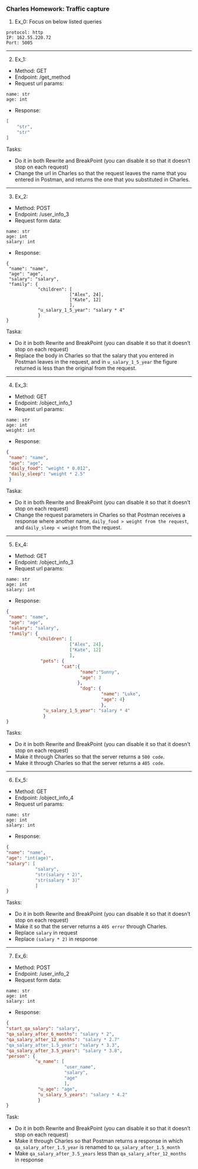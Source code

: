 ### Charles Homework: Traffic capture
1. Ex_0: Focus on below listed queries
```
protocol: http
IP: 162.55.220.72
Port: 5005
```
----------------
2. Ex_1:
+ Method: GET
+ Endpoint: /get_method
+ Request url params:
```
name: str
age: int
```
+ Response:
``` json
[
    "str",
    "str"
]
```
Tasks:
+ Do it in both Rewrite and BreakPoint (you can disable it so that it doesn’t stop on each request)
+ Change the url in Charles so that the request leaves the name that you entered in Postman, and returns the one that you substituted in Charles.
-------------------
3. Ex_2:
+ Method: POST
+ Endpoint: /user_info_3
+ Request form data:
```
name: str
age: int
salary: int
```
+ Response:
```
{
 "name": "name",
 "age": "age",
 "salary": "salary",
 "family": {
            "children": [
                        ["Alex", 24],
                        ["Kate", 12]
                        ],
            "u_salary_1_5_year": "salary * 4"
            }
}
```
Taska:
+ Do it in both Rewrite and BreakPoint (you can disable it so that it doesn’t stop on each request)
+ Replace the body in Charles so that the salary that you entered in Postman leaves in the request, and in `u_salary_1_5_year` the figure returned is less than the original from the request.
-------------------
4. Ex_3:
+ Method: GET
+ Endpoint: /object_info_1
+ Request url params:
```
name: str
age: int
weight: int
```
+ Response:
```json
{
 "name": "name",
 "age": "age",
 "daily_food": "weight * 0.012",
 "daily_sleep": "weight * 2.5"
 }
```
Taska:
+ Do it in both Rewrite and BreakPoint (you can disable it so that it doesn’t stop on each request)
+ Change the request parameters in Charles so that Postman receives a response where another name, `daily_food > weight from the request`, and `daily_sleep < weight` from the request.
-------------------
5. Ex_4:
+ Method: GET
+ Endpoint: /object_info_3
+ Request url params:
```
name: str
age: int
salary: int
```
+ Response:
```json
{
 "name": "name",
 "age": "age",
 "salary": "salary",
 "family": {
            "children": [
                        ["Alex", 24],
                        ["Kate", 12]
                        ],
             "pets": {
                     "cat":{
                            "name":"Sunny",
                            "age": 3
                           },
                            "dog": {
                                    "name": "Luke",
                                    "age": 4}
                                    },
              "u_salary_1_5_year": "salary * 4"
              }
}
```
Tasks:
+ Do it in both Rewrite and BreakPoint (you can disable it so that it doesn’t stop on each request)
+ Make it through Charles so that the server returns a `500 code`.
+ Make it through Charles so that the server returns a `405 code`.
-------------------
6. Ex_5:
+ Method: GET
+ Endpoint: /object_info_4
+ Request url params:
```
name: str
age: int
salary: int
```
+ Response:
```json
{
"name": "name",
"age": "int(age)",
"salary": [
           "salary",
           "str(salary * 2)",
           "str(salary * 3)"
           ]
}
```
Tasks:
+ Do it in both Rewrite and BreakPoint (you can disable it so that it doesn’t stop on each request)
+ Make it so that the server returns a `405 error` through Charles.
+ Replace `salary` in request
+ Replace `(salary * 2)` in response
-------------------
7. Ex_6:
+ Method: POST
+ Endpoint: /user_info_2
+ Request form data:
```
name: str
age: int
salary: int
```
+ Response:
```json
{
"start_qa_salary": "salary",
"qa_salary_after_6_months": "salary * 2",
"qa_salary_after_12_months": "salary * 2.7"
"qa_salary_after_1.5_year": "salary * 3.3",
"qa_salary_after_3.5_years": "salary * 3.8",
"person": {
           "u_name": [
                      "user_name",
                      "salary",
                      "age"
                      ],
            "u_age": "age",
            "u_salary_5_years": "salary * 4.2"
            }
}
```
Task:
+ Do it in both Rewrite and BreakPoint (you can disable it so that it doesn’t stop on each request)
+ Make it through Charles so that Postman returns a response in which `qa_salary_after_1.5_year` is renamed to `qa_salary_after_1.5_month`
+ Make `qa_salary_after_3.5_years` less than `qa_salary_after_12_months` in response
